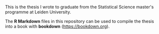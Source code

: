 This is the thesis I wrote to graduate from the Statistical Science master's programme at Leiden University. 

The **R Markdown** files in this repository can be used to compile the thesis into a book with **bookdown** (https://bookdown.org).
